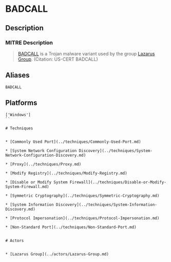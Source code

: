 
# BADCALL

## Description

### MITRE Description

> [BADCALL](https://attack.mitre.org/software/S0245) is a Trojan malware variant used by the group [Lazarus Group](https://attack.mitre.org/groups/G0032). (Citation: US-CERT BADCALL)

## Aliases

```
BADCALL
```

## Platforms

```
['Windows']
``

# Techniques


* [Commonly Used Port](../techniques/Commonly-Used-Port.md)

* [System Network Configuration Discovery](../techniques/System-Network-Configuration-Discovery.md)
    
* [Proxy](../techniques/Proxy.md)
    
* [Modify Registry](../techniques/Modify-Registry.md)
    
* [Disable or Modify System Firewall](../techniques/Disable-or-Modify-System-Firewall.md)
    
* [Symmetric Cryptography](../techniques/Symmetric-Cryptography.md)
    
* [System Information Discovery](../techniques/System-Information-Discovery.md)
    
* [Protocol Impersonation](../techniques/Protocol-Impersonation.md)
    
* [Non-Standard Port](../techniques/Non-Standard-Port.md)
    

# Actors


* [Lazarus Group](../actors/Lazarus-Group.md)

